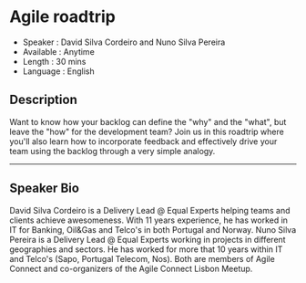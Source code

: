 Agile roadtrip
========================
* Speaker   : David Silva Cordeiro and Nuno Silva Pereira
* Available : Anytime 
* Length    : 30 mins
* Language  : English

Description
-----------
Want to know how your backlog can define the "why" and the "what", but leave the "how" for the development team?
Join us in this roadtrip where you'll also learn how to incorporate feedback and effectively drive your team using the backlog through a very simple analogy.

---------------

Speaker Bio
-----------
David Silva Cordeiro is a Delivery Lead @ Equal Experts helping teams and clients achieve awesomeness. With 11 years experience, he has worked in IT for Banking, Oil&Gas and Telco's in both Portugal and Norway. 
Nuno Silva Pereira is a Delivery Lead @ Equal Experts working in projects in different geographies and sectors. He has worked for more that 10 years within IT and Telco's (Sapo, Portugal Telecom, Nos). 
Both are members of Agile Connect and co-organizers of the Agile Connect Lisbon Meetup.
